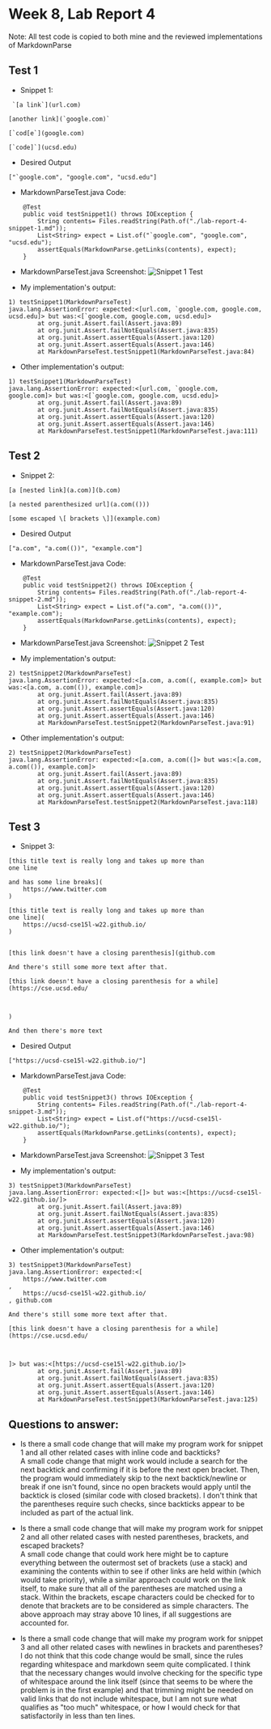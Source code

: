 # Week 8, Lab Report 4
Note: All test code is copied to both mine and the reviewed implementations of MarkdownParse

## Test 1

* Snippet 1:
```
 `[a link`](url.com)

[another link](`google.com)`

[`cod[e`](google.com)

[`code]`](ucsd.edu) 
```

* Desired Output
```
["`google.com", "google.com", "ucsd.edu"]
```

* MarkdownParseTest.java Code:
```
    @Test
    public void testSnippet1() throws IOException {
        String contents= Files.readString(Path.of("./lab-report-4-snippet-1.md"));
        List<String> expect = List.of("`google.com", "google.com", "ucsd.edu");
        assertEquals(MarkdownParse.getLinks(contents), expect);
    }
```

* MarkdownParseTest.java Screenshot:
![Snippet 1 Test](lab-report-4-snippet-1-test.png)

* My implementation's output:
```
1) testSnippet1(MarkdownParseTest)
java.lang.AssertionError: expected:<[url.com, `google.com, google.com, ucsd.edu]> but was:<[`google.com, google.com, ucsd.edu]>
        at org.junit.Assert.fail(Assert.java:89)
        at org.junit.Assert.failNotEquals(Assert.java:835)
        at org.junit.Assert.assertEquals(Assert.java:120)
        at org.junit.Assert.assertEquals(Assert.java:146)
        at MarkdownParseTest.testSnippet1(MarkdownParseTest.java:84)
```

* Other implementation's output:
```
1) testSnippet1(MarkdownParseTest)
java.lang.AssertionError: expected:<[url.com, `google.com, google.com]> but was:<[`google.com, google.com, ucsd.edu]>
        at org.junit.Assert.fail(Assert.java:89)
        at org.junit.Assert.failNotEquals(Assert.java:835)
        at org.junit.Assert.assertEquals(Assert.java:120)
        at org.junit.Assert.assertEquals(Assert.java:146)
        at MarkdownParseTest.testSnippet1(MarkdownParseTest.java:111)
```


## Test 2

* Snippet 2:
```
[a [nested link](a.com)](b.com)

[a nested parenthesized url](a.com(()))

[some escaped \[ brackets \]](example.com) 
```

* Desired Output
```
["a.com", "a.com(())", "example.com"]
```
* MarkdownParseTest.java Code:
```
    @Test
    public void testSnippet2() throws IOException {
        String contents= Files.readString(Path.of("./lab-report-4-snippet-2.md"));
        List<String> expect = List.of("a.com", "a.com(())", "example.com");
        assertEquals(MarkdownParse.getLinks(contents), expect);
    }
```

* MarkdownParseTest.java Screenshot:
![Snippet 2 Test](lab-report-4-snippet-2-test.png)

* My implementation's output:
```
2) testSnippet2(MarkdownParseTest)
java.lang.AssertionError: expected:<[a.com, a.com((, example.com]> but was:<[a.com, a.com(()), example.com]>
        at org.junit.Assert.fail(Assert.java:89)
        at org.junit.Assert.failNotEquals(Assert.java:835)
        at org.junit.Assert.assertEquals(Assert.java:120)
        at org.junit.Assert.assertEquals(Assert.java:146)
        at MarkdownParseTest.testSnippet2(MarkdownParseTest.java:91)
```

* Other implementation's output:
```
2) testSnippet2(MarkdownParseTest)
java.lang.AssertionError: expected:<[a.com, a.com((]> but was:<[a.com, a.com(()), example.com]>
        at org.junit.Assert.fail(Assert.java:89)
        at org.junit.Assert.failNotEquals(Assert.java:835)
        at org.junit.Assert.assertEquals(Assert.java:120)
        at org.junit.Assert.assertEquals(Assert.java:146)
        at MarkdownParseTest.testSnippet2(MarkdownParseTest.java:118)
```




## Test 3

* Snippet 3:
``` 
[this title text is really long and takes up more than 
one line

and has some line breaks](
    https://www.twitter.com
)

[this title text is really long and takes up more than 
one line](
    https://ucsd-cse15l-w22.github.io/
)


[this link doesn't have a closing parenthesis](github.com

And there's still some more text after that.

[this link doesn't have a closing parenthesis for a while](https://cse.ucsd.edu/



)

And then there's more text
```

* Desired Output
```
["https://ucsd-cse15l-w22.github.io/"]
```

* MarkdownParseTest.java Code:
```
    @Test
    public void testSnippet3() throws IOException {
        String contents= Files.readString(Path.of("./lab-report-4-snippet-3.md"));
        List<String> expect = List.of("https://ucsd-cse15l-w22.github.io/");
        assertEquals(MarkdownParse.getLinks(contents), expect);
    }
```

* MarkdownParseTest.java Screenshot:
![Snippet 3 Test](lab-report-4-snippet-3-test.png)

* My implementation's output:
```
3) testSnippet3(MarkdownParseTest)
java.lang.AssertionError: expected:<[]> but was:<[https://ucsd-cse15l-w22.github.io/]>
        at org.junit.Assert.fail(Assert.java:89)
        at org.junit.Assert.failNotEquals(Assert.java:835)
        at org.junit.Assert.assertEquals(Assert.java:120)
        at org.junit.Assert.assertEquals(Assert.java:146)
        at MarkdownParseTest.testSnippet3(MarkdownParseTest.java:98)
```

* Other implementation's output:
```
3) testSnippet3(MarkdownParseTest)
java.lang.AssertionError: expected:<[
    https://www.twitter.com
,
    https://ucsd-cse15l-w22.github.io/
, github.com

And there's still some more text after that.

[this link doesn't have a closing parenthesis for a while](https://cse.ucsd.edu/



]> but was:<[https://ucsd-cse15l-w22.github.io/]>
        at org.junit.Assert.fail(Assert.java:89)
        at org.junit.Assert.failNotEquals(Assert.java:835)
        at org.junit.Assert.assertEquals(Assert.java:120)
        at org.junit.Assert.assertEquals(Assert.java:146)
        at MarkdownParseTest.testSnippet3(MarkdownParseTest.java:125)
```






## Questions to answer:
* Is there a small code change that will make my program work for snippet 1 and all other related cases with inline code and backticks? <br>
A small code change that might work would include a search for the next backtick and confirming if it is before the next open bracket. Then, the program would immediately skip to the next backtick/newline or break if one isn't found, since no open brackets would apply until the backtick is closed (similar code with closed brackets). I don't think that the parentheses require such checks, since backticks appear to be included as part of the actual link.

* Is there a small code change that will make my program work for snippet 2 and all other related cases with nested parentheses, brackets, and escaped brackets? <br>
A small code change that could work here might be to capture everything between the outermost set of brackets (use a stack) and examining the contents within to see if other links are held within (which would take priority), while a similar approach could work on the link itself, to make sure that all of the parentheses are matched using a stack. Within the brackets, escape characters could be checked for to denote that brackets are to be considered as simple characters. The above approach may stray above 10 lines, if all suggestions are accounted for.

* Is there a small code change that will make my program work for snippet 3 and all other related cases with newlines in brackets and parentheses?
I do not think that this code change would be small, since the rules regarding whitespace and markdown seem quite complicated. I think that the necessary changes would involve checking for the specific type of whitespace around the link itself (since that seems to be where the problem is in the first example) and that trimming might be needed on valid links that do not include whitespace, but I am not sure what qualifies as "too much" whitespace, or how I would check for that satisfactorily in less than ten lines.